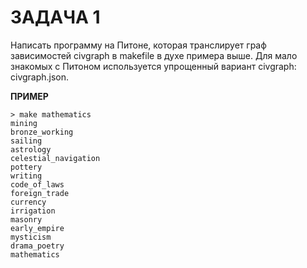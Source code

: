 # ЗАДАЧА 1
Написать программу на Питоне, которая транслирует граф зависимостей civgraph в makefile в духе примера выше. Для мало знакомых с Питоном используется упрощенный вариант civgraph: civgraph.json.

**ПРИМЕР**  
```
> make mathematics
mining
bronze_working
sailing
astrology
celestial_navigation
pottery
writing
code_of_laws
foreign_trade
currency
irrigation
masonry
early_empire
mysticism
drama_poetry
mathematics
```
